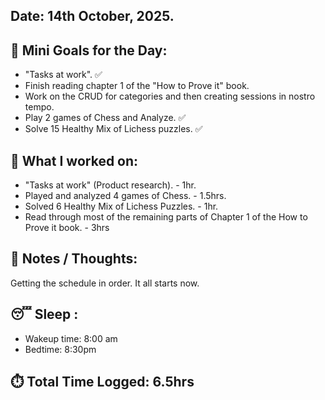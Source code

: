 ## Date: 14th October, 2025.

## 🎯 Mini Goals for the Day:
- "Tasks at work". ✅
- Finish reading chapter 1 of the "How to Prove it" book. 
- Work on the CRUD for categories and then creating sessions in nostro tempo.
- Play 2 games of Chess and Analyze. ✅
- Solve 15 Healthy Mix of Lichess puzzles. ✅
## 📖 What I worked on:
- "Tasks at work" (Product research). - 1hr.
- Played and analyzed 4 games of Chess. - 1.5hrs.
- Solved 6 Healthy Mix of Lichess Puzzles. - 1hr.
- Read through most of the remaining parts of Chapter 1 of the How to Prove it book. - 3hrs
## 📝 Notes / Thoughts:
Getting the schedule in order. It all starts now.
## 😴 Sleep :
- Wakeup time: 8:00 am
- Bedtime: 8:30pm
## ⏱️ Total Time Logged:  6.5hrs